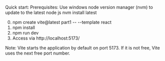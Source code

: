 Quick start:
Prerequisites:
Use windows node version manager (nvm) to update to the latest node js nvm install latest

0. npm create vite@latest part1 -- --template react
1. npm install
2. npm run dev
3. Access via http://localhost:5173/

Note: Vite starts the application by default on port 5173. If it is not free, Vite uses the next free port number.